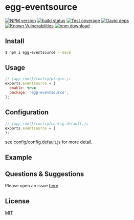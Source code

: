 # egg-eventsource

[![NPM version][npm-image]][npm-url]
[![build status][travis-image]][travis-url]
[![Test coverage][codecov-image]][codecov-url]
[![David deps][david-image]][david-url]
[![Known Vulnerabilities][snyk-image]][snyk-url]
[![npm download][download-image]][download-url]

[npm-image]: https://img.shields.io/npm/v/egg-eventsource.svg?style=flat-square
[npm-url]: https://npmjs.org/package/egg-eventsource
[travis-image]: https://img.shields.io/travis/eggjs/egg-eventsource.svg?style=flat-square
[travis-url]: https://travis-ci.org/eggjs/egg-eventsource
[codecov-image]: https://img.shields.io/codecov/c/github/eggjs/egg-eventsource.svg?style=flat-square
[codecov-url]: https://codecov.io/github/eggjs/egg-eventsource?branch=master
[david-image]: https://img.shields.io/david/eggjs/egg-eventsource.svg?style=flat-square
[david-url]: https://david-dm.org/eggjs/egg-eventsource
[snyk-image]: https://snyk.io/test/npm/egg-eventsource/badge.svg?style=flat-square
[snyk-url]: https://snyk.io/test/npm/egg-eventsource
[download-image]: https://img.shields.io/npm/dm/egg-eventsource.svg?style=flat-square
[download-url]: https://npmjs.org/package/egg-eventsource

<!--
Description here.
-->

## Install

```bash
$ npm i egg-eventsource --save
```

## Usage

```js
// {app_root}/config/plugin.js
exports.eventsource = {
  enable: true,
  package: 'egg-eventsource',
};
```

## Configuration

```js
// {app_root}/config/config.default.js
exports.eventsource = {
};
```

see [config/config.default.js](config/config.default.js) for more detail.

## Example

<!-- example here -->

## Questions & Suggestions

Please open an issue [here](https://github.com/eggjs/egg/issues).

## License

[MIT](LICENSE)
